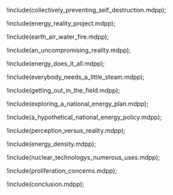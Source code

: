 !include(collectively_preventing_self_destruction.mdpp);

!include(energy_reality_project.mdpp);

!include(earth_air_water_fire.mdpp);

!include(an_uncompromising_reality.mdpp);

!include(energy_does_it_all.mdpp);

!include(everybody_needs_a_little_steam.mdpp);

!include(getting_out_in_the_field.mdpp);

!include(exploring_a_national_energy_plan.mdpp);

!include(a_hypothetical_national_energy_policy.mdpp);

!include(perception_versus_reality.mdpp);

!include(energy_density.mdpp);

!include(nuclear_technologys_numerous_uses.mdpp);

!include(proliferation_concerns.mdpp);

!include(conclusion.mdpp);
